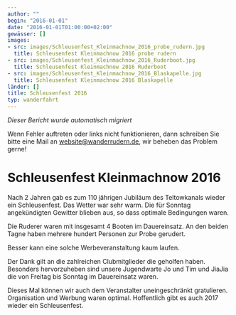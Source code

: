 ```yaml
---
author: ""
begin: "2016-01-01"
date: "2016-01-01T01:00:00+02:00"
gewässer: []
images:
- src: images/Schleusenfest_Kleinmachnow_2016_probe_rudern.jpg
  title: Schleusenfest Kleinmachnow 2016 probe rudern
- src: images/Schleusenfest_Kleinmachnow_2016_Ruderboot.jpg
  title: Schleusenfest Kleinmachnow 2016 Ruderboot
- src: images/Schleusenfest_Kleinmachnow_2016_Blaskapelle.jpg
  title: Schleusenfest Kleinmachnow 2016 Blaskapelle
länder: []
title: Schleusenfest 2016
typ: wanderfahrt
---
```



*Dieser Bericht wurde automatisch migriert*

Wenn Fehler auftreten oder links nicht funktionieren, dann schreiben Sie bitte eine Mail an website@wanderrudern.de, wir beheben das Problem gerne!



# Schleusenfest Kleinmachnow 2016


Nach 2 Jahren gab es zum 110 jährigen Jubiläum des Teltowkanals wieder ein Schleusenfest. Das Wetter war sehr warm. Die für Sonntag angekündigten Gewitter blieben aus, so dass optimale Bedingungen waren.

Die Ruderer waren mit insgesamt 4 Booten im Dauereinsatz. An den beiden Tagne haben mehrere hundert Personen zur Probe gerudert.

Besser kann eine solche Werbeveranstaltung kaum laufen.

Der Dank gilt an die zahlreichen Clubmitglieder die geholfen haben. Besonders hervorzuheben sind unsere Jugendwarte Jo und Tim und JiaJia die von Freitag bis Sonntag im Dauereinsatz waren.

Dieses Mal können wir auch dem Veranstalter uneingeschränkt gratulieren. Organisation und Werbung waren optimal. Hoffentlich gibt es auch 2017 wieder ein Schleusenfest.